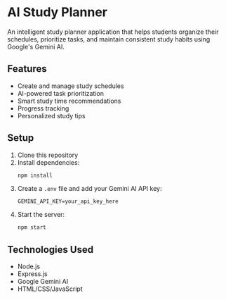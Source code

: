 # AI Study Planner

An intelligent study planner application that helps students organize their schedules, prioritize tasks, and maintain consistent study habits using Google's Gemini AI.

## Features

- Create and manage study schedules
- AI-powered task prioritization
- Smart study time recommendations
- Progress tracking
- Personalized study tips

## Setup

1. Clone this repository
2. Install dependencies:
   ```bash
   npm install
   ```
3. Create a `.env` file and add your Gemini AI API key:
   ```
   GEMINI_API_KEY=your_api_key_here
   ```
4. Start the server:
   ```bash
   npm start
   ```

## Technologies Used

- Node.js
- Express.js
- Google Gemini AI
- HTML/CSS/JavaScript

